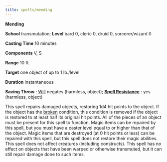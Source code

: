 ```yaml
---
title: spells/mending
---
```

 **Mending**

**School** transmutation; **Level** bard 0, cleric 0, druid 0, sorcerer/wizard 0

**Casting Time** 10 minutes

**Components** V, S

**Range** 10 ft.

**Target** one object of up to 1 lb./level

**Duration** instantaneous

**Saving Throw** : [Will](../combat#_will) negates (harmless, object); **[Spell Resistance](../glossary#_spell-resistance)** : yes (harmless, object)

This spell repairs damaged objects, restoring 1d4 hit points to the object. If the object has the [broken](../glossary#_broken) condition, this condition is removed if the object is restored to at least half its original hit points. All of the pieces of an object must be present for this spell to function. Magic items can be repaired by this spell, but you must have a caster level equal to or higher than that of the object. Magic items that are destroyed (at 0 hit points or less) can be repaired with this spell, but this spell does not restore their magic abilities. This spell does not affect creatures (including constructs). This spell has no effect on objects that have been warped or otherwise transmuted, but it can still repair damage done to such items.


